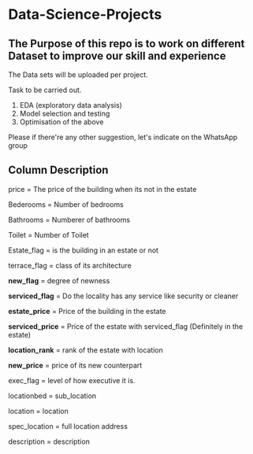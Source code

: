 # Data-Science-Projects

## The Purpose of this repo is to work on different Dataset to improve our skill and experience

The Data sets will be uploaded per project.

Task to be carried out.

1. EDA (exploratory data analysis)
2. Model selection and testing
3. Optimisation of the above 

Please if there're any other suggestion, let's indicate on the WhatsApp group

## Column Description

price = The price of the building when its not in the estate

Bederooms = Number of bedrooms

Bathrooms = Numberer of bathrooms

Toilet = Number of Toilet

Estate_flag = is the building in an estate or not

terrace_flag = class of its architecture

**new_flag** = degree of newness

**serviced_flag** = Do the locality has any service like security or cleaner

**estate_price** = Price of the building in the estate

**serviced_price** = Price of the estate with serviced_flag (Definitely in the estate)

**location_rank** = rank of the estate with location

**new_price** = price of its new counterpart

exec_flag = level of how executive it is.

locationbed = sub_location

location = location

spec_location = full location address

description = description
